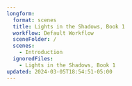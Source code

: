 ```yaml
---
longform:
  format: scenes
  title: Lights in the Shadows, Book 1
  workflow: Default Workflow
  sceneFolder: /
  scenes:
    - Introduction
  ignoredFiles:
    - Lights in the Shadows, Book 1
updated: 2024-03-05T18:54:51-05:00
---
```

